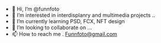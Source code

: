 - 👋 Hi, I’m @funnfoto
- 👀 I’m interested in interdisplanry and multimedia projects ..
- 🌱 I’m currently learning PSD, FCX, NFT design 
- 💞️ I’m looking to collaborate on ...
- 📫 How to reach me . Funnfoto@gmail.com

<!---
funnfoto/funnfoto is a ✨ special ✨ repository because its `README.md` (this file) appears on your GitHub profile.
You can click the Preview link to take a look at your changes.
--->
